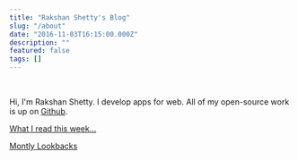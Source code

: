 ```yaml
---
title: "Rakshan Shetty's Blog"
slug: "/about"
date: "2016-11-03T16:15:00.000Z"
description: ""
featured: false
tags: []
---
```


<br>

Hi, I'm Rakshan Shetty. I develop apps for web. All of my open-source work is up on [Github](https://github.com/rakshans1/).

[What I read this week...](https://rakshan.notion.site/What-I-read-this-week-5c915150457c4a9ebedc990f439e2972)

[Montly Lookbacks](https://rakshan.notion.site/rakshan/What-I-did-this-month-e9d518f1275e4afea3057868ba2d1aab)
